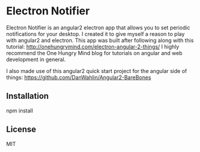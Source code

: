 # Electron Notifier

Electron Notifier is an angular2 electron app that allows you to set periodic notifications for your
desktop. I created it to give myself a reason to play with angular2 and electron. 
This app was built after following along with this tutorial: http://onehungrymind.com/electron-angular-2-things/
I highly recommend the One Hungry Mind blog for tutorials on angular and web development in general.

I also made use of this angular2 quick start project for the angular side of things:
https://github.com/DanWahlin/Angular2-BareBones

## Installation

npm install

## License

MIT